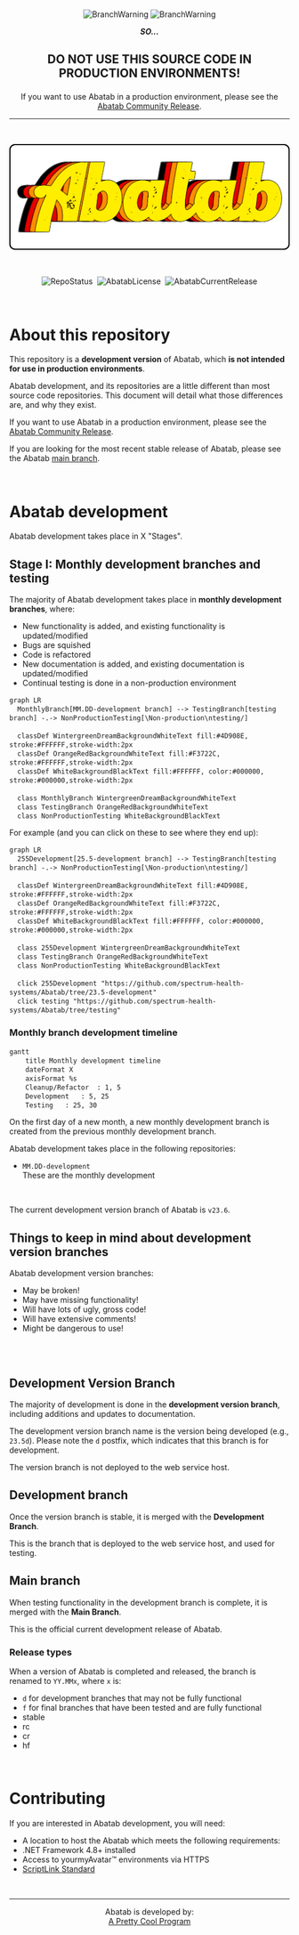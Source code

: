 <!--
  README.md for development branches of Abatab.

  Color names/HEX codes from https://coolors.co
-->

<div align="center">

  <br>

  ![BranchWarning](https://img.shields.io/badge/THIS%20IS-A%20DEVELOPMENT%20VERSION%20BRANCH-FF160C?style=for-the-badge) ![BranchWarning](https://img.shields.io/badge/OF-%20SOFTWARE%20THAT%20HAS%20NOT%20BEEN%20TESTED-FF160C?style=for-the-badge) 

  ***SO...***

  <h2>

  **DO NOT USE THIS SOURCE CODE IN PRODUCTION ENVIRONMENTS!**

  </h2>

  If you want to use Abatab in a production environment, please see the [Abatab Community Release](https://github.com/spectrum-health-systems/Abatab-Community-Release).

  ***

  <br>
  
  ![AbatabLogo](./.github/images/logo/app/AbatabLogo.png)

  <br>

  ![RepoStatus](https://img.shields.io/badge/status-Active-brightgreen?style=flat)&nbsp;&nbsp;![AbatabLicense](https://img.shields.io/github/license/spectrum-health-systems/abatab)&nbsp;&nbsp;![AbatabCurrentRelease](https://img.shields.io/github/v/release/spectrum-health-systems/Abatab?style=flat)

</div>

<br>

# About this repository

This repository is a **development version** of Abatab, which **is not intended for use in production environments**.

Abatab development, and its repositories are a little different than most source code repositories. This document will detail what those differences are, and why they exist.

If you want to use Abatab in a production environment, please see the [Abatab Community Release](https://github.com/spectrum-health-systems/Abatab-Community-Release).

If you are looking for the most recent stable release of Abatab, please see the Abatab [main branch](https://github.com/spectrum-health-systems/Abatab).

<br>


# Abatab development

Abatab development takes place in X "Stages".

## **Stage I**: Monthly development branches and testing

The majority of Abatab development takes place in **monthly development branches**, where:

* New functionality is added, and existing functionality is updated/modified
* Bugs are squished
* Code is refactored
* New documentation is added, and existing documentation is updated/modified
* Continual testing is done in a non-production environment

```mermaid
graph LR
  MonthlyBranch[MM.DD-development branch] --> TestingBranch[testing branch] -.-> NonProductionTesting[\Non-production\ntesting/]

  classDef WintergreenDreamBackgroundWhiteText fill:#4D908E, stroke:#FFFFFF,stroke-width:2px
  classDef OrangeRedBackgroundWhiteText fill:#F3722C, stroke:#FFFFFF,stroke-width:2px
  classDef WhiteBackgroundBlackText fill:#FFFFFF, color:#000000, stroke:#000000,stroke-width:2px
  
  class MonthlyBranch WintergreenDreamBackgroundWhiteText
  class TestingBranch OrangeRedBackgroundWhiteText
  class NonProductionTesting WhiteBackgroundBlackText
```

For example (and you can click on these to see where they end up):

```mermaid
graph LR
  255Development[25.5-development branch] --> TestingBranch[testing branch] -.-> NonProductionTesting[\Non-production\ntesting/]

  classDef WintergreenDreamBackgroundWhiteText fill:#4D908E, stroke:#FFFFFF,stroke-width:2px
  classDef OrangeRedBackgroundWhiteText fill:#F3722C, stroke:#FFFFFF,stroke-width:2px
  classDef WhiteBackgroundBlackText fill:#FFFFFF, color:#000000, stroke:#000000,stroke-width:2px

  class 255Development WintergreenDreamBackgroundWhiteText
  class TestingBranch OrangeRedBackgroundWhiteText
  class NonProductionTesting WhiteBackgroundBlackText

  click 255Development "https://github.com/spectrum-health-systems/Abatab/tree/23.5-development"
  click testing "https://github.com/spectrum-health-systems/Abatab/tree/testing"
```

### Monthly branch development timeline

```mermaid
gantt
    title Monthly development timeline
    dateFormat X
    axisFormat %s
    Cleanup/Refactor  : 1, 5
    Development   : 5, 25
    Testing   : 25, 30
```


On the first day of a new month, a new monthly development branch is created from the previous monthly development branch.





Abatab development takes place in the following repositories:

* `MM.DD-development`  
These are the monthly development



<br>














The current development version branch of Abatab is `v23.6`.

## Things to keep in mind about development version branches

Abatab development version branches:

* May be broken!
* May have missing functionality!
* Will have lots of ugly, gross code!
* Will have extensive comments!
* Might be dangerous to use!

<br>



<br>

## Development Version Branch

The majority of development is done in the **development version branch**, including additions and updates to documentation.

The development version branch name is the version being developed (e.g., `23.5d`). Please note the `d` postfix, which indicates that this branch is for development.

The version branch is not deployed to the web service host.



## Development branch

Once the version branch is stable, it is merged with the **Development Branch**.

This is the branch that is deployed to the web service host, and used for testing.

## Main branch

When testing functionality in the development branch is complete, it is merged with the **Main Branch**.

This is the official current development release of Abatab.

### Release types

When a version of Abatab is completed and released, the branch is renamed to `YY.MMx`, where `x` is:

* `d` for development branches that may not be fully functional
* `f` for final branches that have been tested and are fully functional
* stable
* rc
* cr
* hf


<br>

# Contributing

If you are interested in Abatab development, you will need:

* A location to host the Abatab which meets the following requirements:
* .NET Framework 4.8+ installed
* Access to yourmyAvatar™ environments via HTTPS
* [ScriptLink Standard](https://github.com/rcskids/ScriptLinkStandard)

<br>

<div align="center">

***

Abatab is developed by:<br>
[A Pretty Cool Program](https://github.com/APrettyCoolProgram)

</div>

